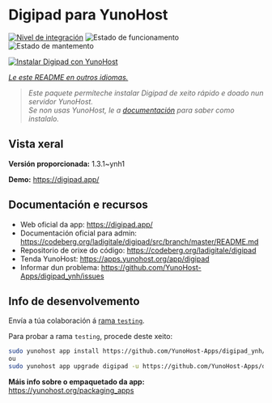 <!--
NOTA: Este README foi creado automáticamente por <https://github.com/YunoHost/apps/tree/master/tools/readme_generator>
NON debe editarse manualmente.
-->

# Digipad para YunoHost

[![Nivel de integración](https://dash.yunohost.org/integration/digipad.svg)](https://ci-apps.yunohost.org/ci/apps/digipad/) ![Estado de funcionamento](https://ci-apps.yunohost.org/ci/badges/digipad.status.svg) ![Estado de mantemento](https://ci-apps.yunohost.org/ci/badges/digipad.maintain.svg)

[![Instalar Digipad con YunoHost](https://install-app.yunohost.org/install-with-yunohost.svg)](https://install-app.yunohost.org/?app=digipad)

*[Le este README en outros idiomas.](./ALL_README.md)*

> *Este paquete permíteche instalar Digipad de xeito rápido e doado nun servidor YunoHost.*  
> *Se non usas YunoHost, le a [documentación](https://yunohost.org/install) para saber como instalalo.*

## Vista xeral



**Versión proporcionada:** 1.3.1~ynh1

**Demo:** <https://digipad.app/>
## Documentación e recursos

- Web oficial da app: <https://digipad.app/>
- Documentación oficial para admin: <https://codeberg.org/ladigitale/digipad/src/branch/master/README.md>
- Repositorio de orixe do código: <https://codeberg.org/ladigitale/digipad>
- Tenda YunoHost: <https://apps.yunohost.org/app/digipad>
- Informar dun problema: <https://github.com/YunoHost-Apps/digipad_ynh/issues>

## Info de desenvolvemento

Envía a túa colaboración á [rama `testing`](https://github.com/YunoHost-Apps/digipad_ynh/tree/testing).

Para probar a rama `testing`, procede deste xeito:

```bash
sudo yunohost app install https://github.com/YunoHost-Apps/digipad_ynh/tree/testing --debug
ou
sudo yunohost app upgrade digipad -u https://github.com/YunoHost-Apps/digipad_ynh/tree/testing --debug
```

**Máis info sobre o empaquetado da app:** <https://yunohost.org/packaging_apps>
